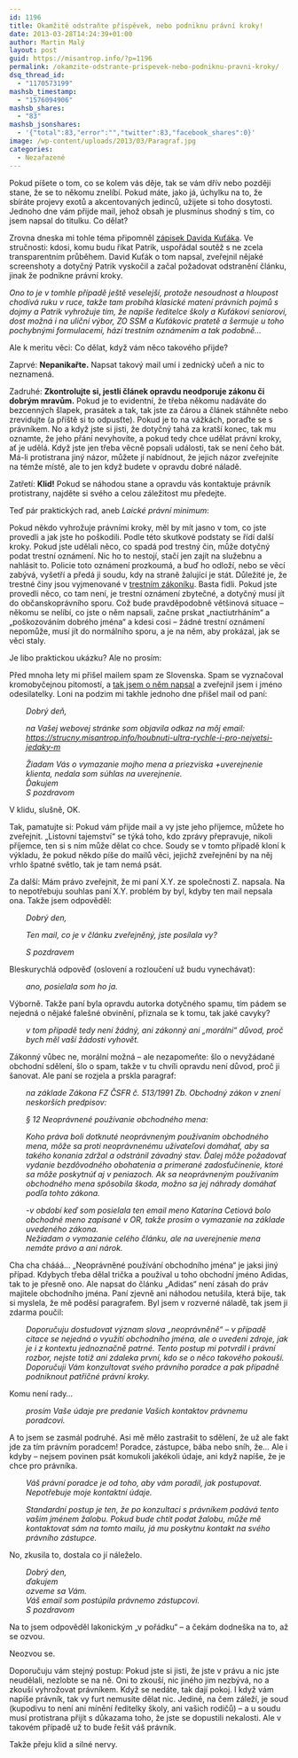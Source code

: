 ```yaml
---
id: 1196
title: Okamžitě odstraňte příspěvek, nebo podniknu právní kroky!
date: 2013-03-28T14:24:39+01:00
author: Martin Malý
layout: post
guid: https://misantrop.info/?p=1196
permalink: /okamzite-odstrante-prispevek-nebo-podniknu-pravni-kroky/
dsq_thread_id:
  - "1170573199"
mashsb_timestamp:
  - "1576094906"
mashsb_shares:
  - "83"
mashsb_jsonshares:
  - '{"total":83,"error":"","twitter":83,"facebook_shares":0}'
image: /wp-content/uploads/2013/03/Paragraf.jpg
categories:
  - Nezařazené
---
```

Pokud píšete o tom, co se kolem vás děje, tak se vám dřív nebo později stane, že se to někomu znelíbí. Pokud máte, jako já, úchylku na to, že sbíráte projevy exotů a akcentovaných jedinců, užijete si toho dosytosti. Jednoho dne vám přijde mail, jehož obsah je plusmínus shodný s tím, co jsem napsal do titulku. Co dělat?

<!--more-->

Zrovna dneska mi tohle téma připomněl [zápisek Davida Kuťáka](https://davidkutak.wordpress.com/2013/03/27/trestni-oznameni/). Ve stručnosti: kdosi, komu budu říkat Patrik, uspořádal soutěž s ne zcela transparentním průběhem. David Kuťák o tom napsal, zveřejnil nějaké screenshoty a dotyčný Patrik vyskočil a začal požadovat odstranění článku, jinak že podnikne právní kroky.

_Ono to je v tomhle případě ještě veselejší, protože nesoudnost a hloupost chodívá ruku v ruce, takže tam probíhá klasické matení právních pojmů s dojmy a Patrik vyhrožuje tím, že napíše ředitelce školy a Kuťákovi seniorovi, dost možná i na uliční výbor, ZO SSM a Kuťákovic pratetě a šermuje u toho pochybnými formulacemi, hází trestním oznámením a tak podobně&#8230;_

Ale k meritu věci: Co dělat, když vám něco takového přijde?

Zaprvé: **Nepanikařte.** Napsat takový mail umí i zednický učeň a nic to neznamená.

Zadruhé: **Zkontrolujte si, jestli článek opravdu neodporuje zákonu či dobrým mravům.** Pokud je to evidentní, že třeba někomu nadáváte do bezcenných šlapek, prasátek a tak, tak jste za čárou a článek stáhněte nebo zrevidujte (a příště si to odpusťte). Pokud je to na vážkách, poraďte se s právníkem. No a když jste si jisti, že dotyčný tahá za kratší konec, tak mu oznamte, že jeho přání nevyhovíte, a pokud tedy chce udělat právní kroky, ať je udělá. Když jste jen třeba věcně popsali události, tak se není čeho bát. Má-li protistrana jiný názor, můžete jí nabídnout, že jejich názor zveřejníte na témže místě, ale to jen když budete v opravdu dobré náladě.

Zatřetí: **Klid!** Pokud se náhodou stane a opravdu vás kontaktuje právník protistrany, najděte si svého a celou záležitost mu předejte.

Teď pár praktických rad, aneb _Laické právní minimum_:

Pokud někdo vyhrožuje právními kroky, měl by mít jasno v tom, co jste provedli a jak jste ho poškodili. Podle této skutkové podstaty se řídí další kroky. Pokud jste udělali něco, co spadá pod trestný čin, může dotyčný podat trestní oznámení. Nic ho to nestojí, stačí jen zajít na služebnu a nahlásit to. Policie toto oznámení prozkoumá, a buď ho odloží, nebo se věcí zabývá, vyšetří a předá ji soudu, kdy na straně žalující je stát. Důležité je, že trestné činy jsou vyjmenované v [trestním zákoníku](https://business.center.cz/business/pravo/zakony/trestni-zakonik/). Basta fidli. Pokud jste provedli něco, co tam není, je trestní oznámení zbytečné, a dotyčný musí jít do občanskoprávního sporu. Což bude pravděpodobně většinová situace &#8211; někomu se nelíbí, co jste o něm napsali, začne prskat &#8222;nactiutrháním&#8220; a &#8222;poškozováním dobrého jména&#8220; a kdesi cosi &#8211; žádné trestní oznámení nepomůže, musí jít do normálního sporu, a je na něm, aby prokázal, jak se věci staly.

Je libo praktickou ukázku? Ale no prosím:

Před mnoha lety mi přišel mailem spam ze Slovenska. Spam se vyznačoval kromobyčejnou pitomostí, a [tak jsem o něm napsal](https://misantrop.info/houbnuti-ultra-rychle-i-pro-nejvetsi-jedaky-milej-nas-klient/) a zveřejnil jsem i jméno odesilatelky. Loni na podzim mi takhle jednoho dne přišel mail od paní:

<p style="padding-left: 30px;">
  <em>Dobrý deň,</em>
</p>

<p style="padding-left: 30px;">
  <em id="__mceDel">na Vašej webovej stránke som objavila odkaz na môj email:<br /> <a href="https://strucny.misantrop.info/houbnuti-ultra-rychle-i-pro-nejvetsi-jedaky-m" target="_blank">https://strucny.misantrop.info/houbnuti-ultra-rychle-i-pro-nejvetsi-jedaky-m</a></em>
</p>

<p style="padding-left: 30px;">
  <em>Žiadam Vás o vymazanie mojho mena a priezviska +uverejnenie klienta, nedala som súhlas na uverejnenie.</em><br /> <em> Ďakujem</em><br /> <em> S pozdravom</em>
</p>

V klidu, slušně, OK.

Tak, pamatujte si: Pokud vám přijde mail a vy jste jeho příjemce, můžete ho zveřejnit. &#8222;Listovní tajemství&#8220; se týká toho, kdo zprávy přepravuje, nikoli příjemce, ten si s ním může dělat co chce. Soudy se v tomto případě kloní k výkladu, že pokud někdo píše do mailů věci, jejichž zveřejnění by na něj vrhlo špatné světlo, tak je tam nemá psát.

Za další: Mám právo zveřejnit, že mi paní X.Y. ze společnosti Z. napsala. Na to nepotřebuju souhlas paní X.Y. problém by byl, kdyby ten mail nepsala ona. Takže jsem odpověděl:

<p style="padding-left: 30px;">
  <em>Dobrý den,</em>
</p>

<p style="padding-left: 30px;">
  <em>Ten mail, co je v článku zveřejněný, jste posílala vy?</em>
</p>

<p style="padding-left: 30px;">
  <em>S pozdravem</em>
</p>

Bleskurychlá odpověď (oslovení a rozloučení už budu vynechávat):

<p style="padding-left: 30px;">
  <em>ano, posielala som ho ja.</em>
</p>

Výborně. Takže paní byla opravdu autorka dotyčného spamu, tím pádem se nejedná o nějaké falešné obvinění, přiznala se k tomu, tak jaké cavyky?

<p style="padding-left: 30px;">
  <em>v tom případě tedy není žádný, ani zákonný ani &#8222;morální&#8220; důvod, proč bych měl vaší žádosti vyhovět.</em>
</p>

Zákonný vůbec ne, morální možná &#8211; ale nezapomeňte: šlo o nevyžádané obchodní sdělení, šlo o spam, takže v tu chvíli opravdu není důvod, proč ji šanovat. Ale paní se rozjela a prskla paragraf:

<p style="padding-left: 30px;">
  <em>na základe Zákona FZ ČSFR č. 513/1991 Zb. Obchodný zákon v znení neskorších predpisov:</em>
</p>

<p style="padding-left: 30px;">
  <em>§ 12 Neoprávnené používanie obchodného mena:</em>
</p>

<p style="padding-left: 30px;">
  <em>Koho práva boli dotknuté neoprávneným používaním obchodného mena, môže sa proti neoprávnenému užívateľovi domáhať, aby sa takého konania zdržal a odstránil závadný stav. Ďalej môže požadovať vydanie bezdôvodného obohatenia a primerané zadosťučinenie, ktoré sa môže poskytnúť aj v peniazoch. Ak sa neoprávneným používaním obchodného mena spôsobila škoda, možno sa jej náhrady domáhať podľa tohto zákona.</em>
</p>

<p style="padding-left: 30px;">
  <em>-v období keď som posielala ten email meno Katarína Cetiová bolo obchodné meno zapísané v OR, takže prosím o vymazanie na základe uvedeného zákona.</em><br /> <em>Nežiadam o vymazanie celého článku, ale na uverejnenie mena nemáte právo a ani nárok.</em>
</p>

Cha cha chááá&#8230; &#8222;Neoprávněné používání obchodního jména&#8220; je jaksi jiný případ. Kdybych třeba dělal trička a používal u toho obchodní jméno Adidas, tak to je přesně ono. Ale napsat do článku &#8222;Adidas&#8220; není zásah do práv majitele obchodního jména. Paní zjevně ani náhodou netušila, která bije, tak si myslela, že mě poděsí paragrafem. Byl jsem v rozverné náladě, tak jsem ji zdarma poučil:

<p style="padding-left: 30px;">
  <em>Doporučuju dostudovat význam slova &#8222;neoprávněně&#8220; &#8211; v případě citace se nejedná o využití obchodního jména, ale o uvedeni zdroje, jak je i z kontextu jednoznačně patrné. Tento postup mi potvrdil i právní rozbor, nejste totiž ani zdaleka první, kdo se o něco takového pokouší.</em><br /> <em>Doporučuji Vám konzultovat svého právního poradce a pak případně podniknout patřičné právní kroky.</em>
</p>

Komu není rady&#8230;

<p style="padding-left: 30px;">
  <em>prosím Vaše údaje pre predanie Vašich kontaktov právnemu poradcovi.</em>
</p>

A to jsem se zasmál podruhé. Asi mě mělo zastrašit to sdělení, že už ale fakt jde za tím právním poradcem! Poradce, zástupce, bába nebo sníh, že&#8230; Ale i kdyby &#8211; nejsem povinen psát komukoli jakékoli údaje, ani když napíše, že je chce pro právníka.

<p style="padding-left: 30px;">
  <em>Váš právní poradce je od toho, aby vám poradil, jak postupovat. Nepotřebuje moje kontaktní údaje. </em>
</p>

<p style="padding-left: 30px;">
  <em>Standardní postup je ten, že po konzultaci s právníkem podává tento vašim jménem žalobu. Pokud bude chtít podat žalobu, může mě kontaktovat sám na tomto mailu, já mu poskytnu kontakt na svého právního zástupce.</em>
</p>

No, zkusila to, dostala co jí náleželo.

<p style="padding-left: 30px;">
  <em>Dobrý den,</em><br /> <em>ďakujem</em><br /> <em>ozveme sa Vám.</em><br /> <em>Váš email som postúpila právnemo zástupcovi.</em><br /> <em>S pozdravom</em>
</p>

Na to jsem odpověděl lakonickým &#8222;v pořádku&#8220; &#8211; a čekám dodneška na to, až se ozvou.

Neozvou se.

Doporučuju vám stejný postup: Pokud jste si jisti, že jste v právu a nic jste neudělali, nezlobte se na ně. Oni to zkouší, nic jiného jim nezbývá, no a zkouší vyhrožovat právníkem. Když se nedáte, tak dají pokoj. I když vám napíše právník, tak vy furt nemusíte dělat nic. Jediné, na čem záleží, je soud (kupodivu to není ani mínění ředitelky školy, ani vašich rodičů) &#8211; a u soudu musí protistrana přijít s důkazama toho, že jste se dopustili nekalosti. Ale v takovém případě už to bude řešit váš právník.

Takže přeju klid a silné nervy.